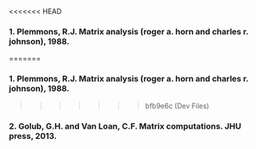 <<<<<<< HEAD
### 1. Plemmons, R.J. Matrix analysis (roger a. horn and charles r. johnson), 1988.
=======
### 1. Plemmons, R.J. Matrix analysis (roger a. horn and charles r. johnson), 1988.
>>>>>>> bfb9e6c (Dev Files)
### 2. Golub, G.H. and Van Loan, C.F. Matrix computations. JHU press, 2013.